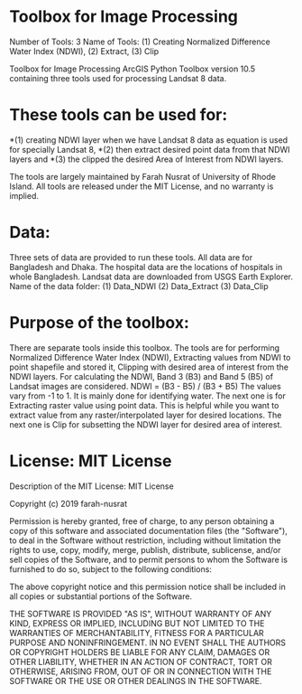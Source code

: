 # Toolbox for Image Processing

Number of Tools: 3
Name of Tools: (1) Creating Normalized Difference Water Index (NDWI), (2) Extract, (3) Clip

Toolbox for Image Processing
ArcGIS Python Toolbox version 10.5 containing three tools used for processing Landsat 8 data.

# These tools can be used for: 

*(1) creating NDWI layer when we have Landsat 8 data as equation is used for specially Landsat 8, 
*(2) then extract desired point data from that NDWI layers and 
*(3) the clipped the desired Area of Interest from NDWI layers.

The tools are largely maintained by Farah Nusrat of University of Rhode Island. All tools are released under the MIT License, and no warranty is implied.

# Data:
Three sets of data are provided to run these tools. All data are for Bangladesh and Dhaka. The hospital data are the locations of hospitals in whole Bangladesh. Landsat data are downloaded from USGS Earth Explorer. 
Name of the data folder: 
(1) Data_NDWI 
(2) Data_Extract 
(3) Data_Clip

# Purpose of the toolbox:

There are separate tools inside this toolbox. The tools are for
performing Normalized Difference Water Index (NDWI), Extracting values from NDWI to point
shapefile and stored it, Clipping with desired area of interest from the NDWI layers. For
calculating the NDWI, Band 3 (B3) and Band 5 (B5) of Landsat images are considered.
NDWI = (B3 - B5) / (B3 + B5)
The values vary from -1 to 1. It is mainly done for identifying water.
The next one is for Extracting raster value using point data. This is helpful
while you want to extract value from any raster/interpolated layer for desired 
locations. 
The next one is Clip for subsetting the NDWI layer for desired area of interest. 

# License: MIT License

Description of the MIT License:
MIT License

Copyright (c) 2019 farah-nusrat

Permission is hereby granted, free of charge, to any person obtaining a copy
of this software and associated documentation files (the "Software"), to deal
in the Software without restriction, including without limitation the rights
to use, copy, modify, merge, publish, distribute, sublicense, and/or sell
copies of the Software, and to permit persons to whom the Software is
furnished to do so, subject to the following conditions:

The above copyright notice and this permission notice shall be included in all
copies or substantial portions of the Software.

THE SOFTWARE IS PROVIDED "AS IS", WITHOUT WARRANTY OF ANY KIND, EXPRESS OR
IMPLIED, INCLUDING BUT NOT LIMITED TO THE WARRANTIES OF MERCHANTABILITY,
FITNESS FOR A PARTICULAR PURPOSE AND NONINFRINGEMENT. IN NO EVENT SHALL THE
AUTHORS OR COPYRIGHT HOLDERS BE LIABLE FOR ANY CLAIM, DAMAGES OR OTHER
LIABILITY, WHETHER IN AN ACTION OF CONTRACT, TORT OR OTHERWISE, ARISING FROM,
OUT OF OR IN CONNECTION WITH THE SOFTWARE OR THE USE OR OTHER DEALINGS IN THE
SOFTWARE.


